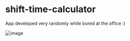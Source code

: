 # shift-time-calculator
App developed very randomly while bored at the office :)

![image](https://github.com/user-attachments/assets/e1eddbe1-c9e0-447a-9c7f-ab7f190166ea)
